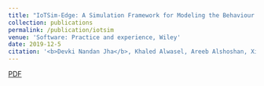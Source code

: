 ```yaml
---
title: "IoTSim-Edge: A Simulation Framework for Modeling the Behaviour of IoT and Edge Computing Environments"
collection: publications
permalink: /publication/iotsim
venue: 'Software: Practice and experience, Wiley'
date: 2019-12-5
citation: '<b>Devki Nandan Jha</b>, Khaled Alwasel, Areeb Alshoshan, Xianghua Huang, Ranesh Kumar Naha, Sudheer Kumar Battula, Saurabh Garg, Deepak Puthal, Philip James, Albert Y. Zomaya, Schahram Dustdar, & Rajiv Ranjan. (2020). <i> Software: Practice and experience, Wiley</i>. '
---
```

[PDF](https://arxiv.org/abs/1910.03026)

